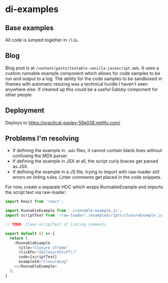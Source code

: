 # di-examples

## Base examples

All code is lumped together in `/lib`.

## Blog

Blog post is at `/content/posts/testable-vanilla-javascript.mdx`. It uses a custom runnable example component which allows for code samples to be run and output to a log. The ability for the code samples to be sandboxed in iframes with automatic resizing was a technical hurdle I haven't seen anywhere else. If cleaned up this could be a useful Gatsby component for other people.

## Deployment

Deploys to https://practical-easley-59a038.netlify.com/

## Problems I'm resolving

* If defining the example in `.mdx` files, it cannot contain blank lines without confusing the MDX parser.
* If defining the example in JSX at all, the script curly braces get parsed as JSX.
* If defining the example in a JS file, trying to import with raw-loader still errors on linting rules. Linter comments get placed in the code snippets.

For now, create a separate HOC which wraps RunnableExample and imports the script text via raw-loader:

```javascript
import React from 'react';

import RunnableExample from './runnable-example.js';
import scriptText from '!raw-loader!./exampleScripts/closureExample.js';

// TODO: Clean scriptText of linting comments

export default () => {
  return (
    <RunnableExample
      title="Closure iframe"
      clickFn="doClosureStuff()"
      code={scriptText}
      exampleId="closureLog"
    ></RunnableExample>
  );
}
```
